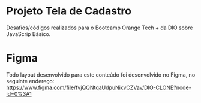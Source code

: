 # Projeto Tela de Cadastro
Desafios/códigos realizados para o Bootcamp Orange Tech + da DIO sobre JavaScrip Básico.

# Figma

Todo layout desenvolvido para este conteúdo foi desenvolvido no Figma, no seguinte endereço:
https://www.figma.com/file/fvjQQNtqaUdpuNixvCZVav/DIO-CLONE?node-id=0%3A1
